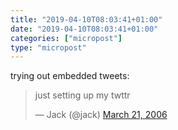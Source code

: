 ```yaml
---
title: "2019-04-10T08:03:41+01:00"
date: "2019-04-10T08:03:41+01:00"
categories: ["micropost"]
type: "micropost"
---
```

trying out embedded tweets:

<!--more-->

<blockquote class="twitter-tweet" data-lang="en">
  <p lang="en" dir="ltr" theme="dark">just setting up my twttr</p>&mdash; Jack (@jack) <a href="https://twitter.com/jack/status/20">March 21, 2006</a>
</blockquote>